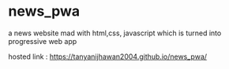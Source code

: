 # news_pwa
a news website mad with html,css, javascript which is turned into progressive web app

hosted link : https://tanyanijhawan2004.github.io/news_pwa/

